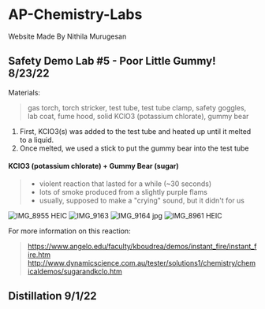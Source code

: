 # AP-Chemistry-Labs
Website Made By Nithila Murugesan
## Safety Demo Lab #5 - Poor Little Gummy! 8/23/22
Materials: 
> gas torch, torch stricker, test tube, test tube clamp, safety goggles, lab coat, fume hood, solid KClO3 (potassium chlorate), gummy bear

1. First, KClO3(s) was added to the test tube and heated up until it melted to a liquid.
2. Once melted, we used a stick to put the gummy bear into the test tube

#### KClO3 (potassium chlorate) + Gummy Bear (sugar)
> + violent reaction that lasted for a while (~30 seconds)
> + lots of smoke produced from a slightly purple flams
> + usually, supposed to make a "crying" sound, but it didn't for us

![IMG_8955 HEIC](https://user-images.githubusercontent.com/114519453/193721478-7d433f93-cf30-4416-89f6-33ffc4e8fe6d.jpeg)
![IMG_9163](https://user-images.githubusercontent.com/114519453/193721501-0b7e951b-be01-489d-80a9-a623145bd1bb.jpg)
![IMG_9164 jpg](https://user-images.githubusercontent.com/114519453/193721508-546c0bb8-9100-49ba-8acb-72e1e53df3a8.jpeg)
![IMG_8961 HEIC](https://user-images.githubusercontent.com/114519453/193721520-8dce3303-9b2b-442d-b58f-857102278988.jpeg)

For more information on this reaction:
> <https://www.angelo.edu/faculty/kboudrea/demos/instant_fire/instant_fire.htm>
> <http://www.dynamicscience.com.au/tester/solutions1/chemistry/chemicaldemos/sugarandkclo.htm>

## Distillation 9/1/22

